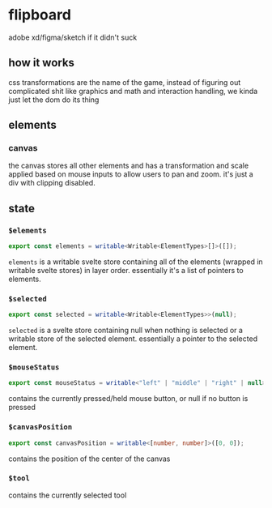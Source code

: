 # flipboard

adobe xd/figma/sketch if it didn't suck

## how it works
css transformations are the name of the game, instead of figuring out complicated shit like graphics and math and interaction handling, we kinda just let the dom do its thing

## elements

### canvas
the canvas stores all other elements and has a transformation and scale applied based on mouse inputs to allow users to pan and zoom. it's just a div with clipping disabled.

## state

### `$elements`
```ts
export const elements = writable<Writable<ElementTypes>[]>([]);
```
`elements` is a writable svelte store containing all of the elements (wrapped in writable svelte stores) in layer order. essentially it's a list of pointers to elements.

### `$selected`
```ts
export const selected = writable<Writable<ElementTypes>>(null);
```

`selected` is a svelte store containing null when nothing is selected or a writable store of the selected element. essentially a pointer to the selected element.

### `$mouseStatus`

```ts
export const mouseStatus = writable<"left" | "middle" | "right" | null>(null);
```

contains the currently pressed/held mouse button, or null if no button is pressed

### `$canvasPosition`
```ts
export const canvasPosition = writable<[number, number]>([0, 0]);
```

contains the position of the center of the canvas

### `$tool`

contains the currently selected tool